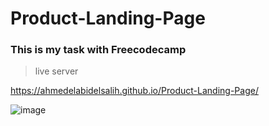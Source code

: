# Product-Landing-Page

### This is my task with Freecodecamp

> live server

https://ahmedelabidelsalih.github.io/Product-Landing-Page/


![image](https://user-images.githubusercontent.com/85963951/162192327-a64d48a8-2584-46fc-90ae-af864e4e18c1.png)
